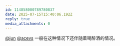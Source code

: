 ```yaml
---
id: 114858000789780837
date: 2025-07-15T15:40:06.192Z
reply: true
media_attachments: 0
---
```


[@jun](https://social.luzhaojun.com/@jun) [@acevs](https://mastodon.social/@acevs) 一般在这种情况下还伴随着喝醉酒的情况。

